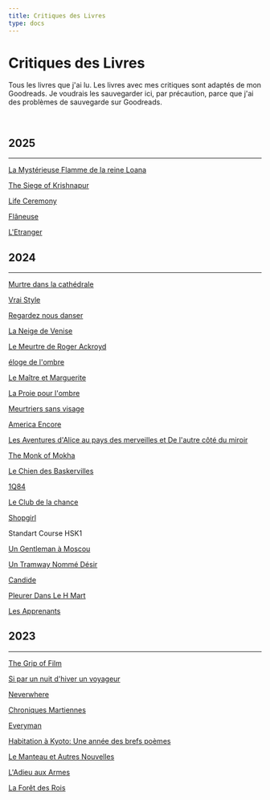 ```yaml
---
title: Critiques des Livres
type: docs
---
```


# Critiques des Livres

Tous les livres que j'ai lu. Les livres avec mes critiques sont adaptés de mon Goodreads. Je voudrais les sauvegarder
ici, par précaution,  parce que j'ai des problèmes de sauvegarde sur Goodreads.

&nbsp;  

## 2025
___
[La Mystérieuse Flamme de la reine Loana](the_mysterious_flame_of_queen_loana)

[The Siege of Krishnapur](/fr/bookreviews/krishnapur)

[Life Ceremony](/fr/bookreviews/life_Ceremony)

[Flâneuse](/fr/bookreviews/flaneuse)

[L'Etranger](/fr/bookreviews/stranger)

## 2024
___
[Murtre dans la cathédrale](/fr/bookreviews/murder_in_the_cathedral)

[Vrai Style](/fr/bookreviews/true_style)

[Regardez nous danser](/fr/bookreviews/watch_us_dance)

[La Neige de Venise](/fr/bookreviews/snows_of_venice)

[Le Meurtre de Roger Ackroyd](/fr/bookreviews/roger_ackroyd)

[éloge de l'ombre](/fr/bookreviews//in_praise_of_shadows)

[Le Maître et Marguerite](/fr/bookreviews/the_master_and_margarita)

[La Proie pour l'ombre](/fr/bookreviews/unsuitable_job_for_a_woman)

[Meurtriers sans visage](/fr/bookreviews/faceless_killers)

[America Encore](/fr/bookreviews/america)  

[Les Aventures d'Alice au pays des merveilles et De l'autre côté du miroir](/fr/bookreviews/alice)

[The Monk of Mokha](/fr/bookreviews/the_monk_of_mokha)

[Le Chien des Baskervilles](/fr/bookreviews/the_hound_of_the_baskervilles)

[1Q84](/fr/bookreviews/1q84)

[Le Club de la chance](/fr/bookreviews/joy_luck_club)

[Shopgirl](/fr/bookreviews/shopgirl)

Standart Course HSK1

[Un Gentleman à Moscou](/fr/bookreviews/a_gentleman_in_moscow)

[Un Tramway Nommé Désir](/fr/bookreviews/a_streetcar_named_desire)

[Candide](/fr/bookreviews/candide)

[Pleurer Dans Le H Mart](/fr/bookreviews/cyring_in_hmart)

[Les Apprenants](/fr/bookreviews/the_learners)

## 2023
___
[The Grip of Film](/fr/bookreviews/the_grip_of_film)

[Si par un nuit d'hiver un voyageur](/fr/bookreviews/if_on_a_winters_night_a_traveler)

[Neverwhere](/fr/bookreviews/neverwhere)

[Chroniques Martiennes](/fr/bookreviews/the_martian_chronicles)

[Everyman](/fr/bookreviews/everyman)

[Habitation à Kyoto: Une année des brefs poèmes](/fr/bookreviews/kyoto_dwellings/)

[Le Manteau et Autres Nouvelles](/fr/bookreviews/theovercoat/)

[L'Adieu aux Armes](/fr/bookreviews/afarewelltoarms/)

[La Forêt des Rois](/fr/bookreviews/theforest/)

